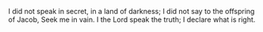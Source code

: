 I did not speak in secret, in a land of darkness; I did not say to the offspring of Jacob, Seek me in vain. I the Lord speak the truth; I declare what is right.
